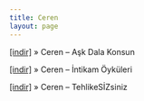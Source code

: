 ```yaml
---
title: Ceren
layout: page
---
```


<a href="https://cloud.mail.ru/public/abc1b0560b76/Ceren%20-%20Ask%20Dala%20Konsun" target="_blank">[indir]</a>  »  Ceren &#8211; Aşk Dala Konsun

<a href="https://cloud.mail.ru/public/65b6399b924c/Ceren%20-%20%C4%B0ntikam%20%C3%96yk%C3%BCleri" target="_blank">[indir]</a>  »  Ceren &#8211; İntikam Öyküleri

<a href="https://cloud.mail.ru/public/6b3a04581de1/Ceren%20-%20TehlikeSIZsiniz" target="_blank">[indir]</a>  »  Ceren &#8211; TehlikeSİZsiniz